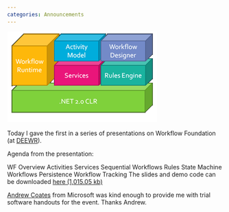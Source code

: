 ```yaml
---
categories: Announcements
---
```


![Header Image](/assets/images/2008-03-31-Header.gif)

Today I gave the first in a series of presentations on Workflow Foundation (at [DEEWR](http://deewr.gov.au/)).

Agenda from the presentation:

 
WF Overview
Activities
Services
Sequential Workflows
Rules
State Machine Workflows
Persistence
Workflow Tracking
The slides and demo code can be downloaded [here (1,015.05 kb)](/Downloads/WF_DanielVaughan.zip)

[Andrew Coates](http://blogs.msdn.com/acoat/) from Microsoft was kind enough to provide me with trial software handouts for the event. Thanks Andrew.